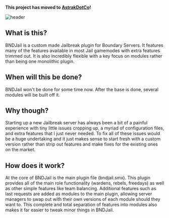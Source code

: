 **This project has moved to [AstrakDotCo](https://git.astrak.co/astrak/bndjail)!**

![header](https://i.imgur.com/ojmLw3L.png)

## What is this?
BNDJail is a custom made Jailbreak plugin for Boundary Servers. It features many of the features available in most Jail gamemodes with extra features trimmed out. It is also incredibly flexible with a key focus on modules rather than being one monolithic plugin.

## When will this be done?
BNDJail won't be done for some time now. After the base is done, several modules will be built off it.

## Why though?
Starting up a new Jailbreak server has always been a bit of a painful experience with tiny little issues cropping up, a myriad of configuration files, and extra features that I just never needed. To fix all of these issues would be a huge undertaking and it just makes sense to start fresh with a custom version rather than strip out features and make fixes for the existing ones on the market.

## How does it work?
At the core of BNDJail is the main plugin file (bndjail.smx). This plugin provides all of the main role functionality (wardens, rebels, freedays) as well as other simple features like team balancing. Additional features such as last requests are added as modules to the main plugin, allowing server managers to swap out with their own versions of each module should they want to. This complete and total separation of features into modules also makes it far easier to tweak minor things in BNDJail.
